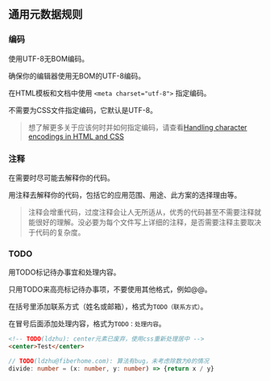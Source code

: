 ## 通用元数据规则


### 编码


使用UTF-8无BOM编码。

确保你的编辑器使用无BOM的UTF-8编码。

在HTML模板和文档中使用 `<meta charset="utf-8">` 指定编码。

不需要为CSS文件指定编码，它默认是UTF-8。

> 想了解更多关于应该何时并如何指定编码，请查看[Handling character encodings in HTML and CSS](http://www.w3.org/International/tutorials/tutorial-char-enc/)


### 注释


在需要时尽可能去解释你的代码。

用注释去解释你的代码，包括它的应用范围、用途、此方案的选择理由等。

> 注释会增重代码，过度注释会让人无所适从，优秀的代码甚至不需要注释就能很好的理解。没必要为每个文件写上详细的注释，是否需要注释主要取决于代码的复杂度。


### TODO


用TODO标记待办事宜和处理内容。

只用TODO来高亮标记待办事项，不要使用其他格式，例如@@。

在括号里添加联系方式（姓名或邮箱），格式为`TODO（联系方式）`。

在冒号后面添加处理内容，格式为`TODO：处理内容`。

```html
<!-- TODO(ldzhu): center元素已废弃，使用css重新处理居中 -->
<center>Test</center>
```

```typescript
// TODO(ldzhu@fiberhome.com): 算法有bug，未考虑除数为0的情况
divide: number = (x: number, y: number) => {return x / y}
```  
